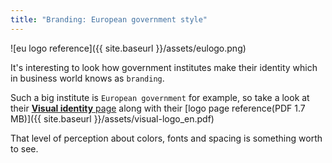 ```yaml
---
title: "Branding: European government style"
---
```


![eu logo reference]({{ site.baseurl }}/assets/eulogo.png)

It's interesting to look how government institutes make their identity which in business world knows as `branding`.

Such a big institute is `European government` for example, so take a look at their [**Visual identity** page](http://ec.europa.eu/dgs/communication/services/visual_identity/index_en.htm) along with their [logo page reference(PDF 1.7 MB)]({{ site.baseurl }}/assets/visual-logo_en.pdf)

That level of perception about colors, fonts and spacing is something worth to see. 

